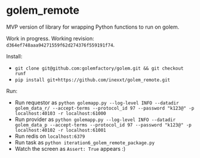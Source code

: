 # golem_remote

MVP version of library for wrapping Python functions to run on golem.  

Work in progress. Working revision: `d364ef748aaa94271559f62d274376f559191f74`.  

Install:
 - `git clone git@github.com:golemfactory/golem.git && git checkout runf`
 - `pip install git+https://github.com/inexxt/golem_remote.git` 

Run:
 - Run requestor as ```python golemapp.py --log-level INFO --datadir golem_data_r/ --accept-terms --protocol_id 97 --password "k123@" -p localhost:40103 -r localhost:61000```
 - Run provider as ```python golemapp.py --log-level INFO --datadir golem_data_p --accept-terms --protocol_id 97 --password "k123@" -p localhost:40102 -r localhost:61001```
 - Run redis on `localhost:6379`
 - Run task as `python iteration6_golem_remote_package.py`
 - Watch the screen as `Assert: True` appears :)

